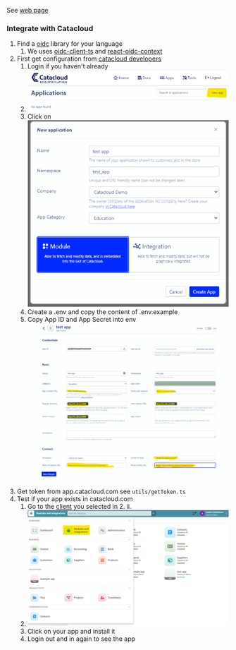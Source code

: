 See [web page](https://catacloud-example-app.vercel.app)

### Integrate with Catacloud

1. Find a [oidc](https://openid.net/connect/) library for your language
   1. We uses [oidc-client-ts](https://www.npmjs.com/package/oidc-client-ts) and [react-oidc-context](https://www.npmjs.com/package/react-oidc-context)
2. First get configuration from [catacloud developers](https://developers.catacloud.com/apps)
   1. Login if you haven't already
   2. ![picture 1](images/223dd1ab90dbc7a9472157fac2420b74dc0a6abd877e537abdaabf305e43735d.png)
   3. Click on ![picture 2](images/23e58d8844488fbfc4cffadaed15b68728948d9309aae637fc317b647c8ef968.png)
   4. Create a .env and copy the content of .env.example
   5. Copy App ID and App Secret into env ![picture 3](images/015d237976d08caa43222fcfcde98156bd70ca26813e6e78412b9b7e23c02566.png)
3. Get token from app.catacloud.com see `utils/getToken.ts`
4. Test if your app exists in catacloud.com
   1. Go to the [client](https://app.catacloud.com/) you selected in 2. ii.
   2. ![picture 4](images/ef8cdb27f89e7864e577106f9e616061e15bc4ec59240d4e73188f5097e11b2c.png)
   3. Click on your app and install it
   4. Login out and in again to see the app
